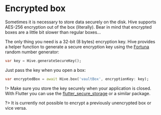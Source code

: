# Encrypted box

Sometimes it is necessary to store data securely on the disk. Hive supports AES-256 encryption out of the box (literally). Bear in mind that encrypted boxes are a little bit slower than regular boxes...

The only thing you need is a 32-bit (8 bytes) encryption key. Hive provides a helper function to generate a secure encryption key using the [Fortuna](https://www.wikiwand.com/en/Fortuna_\(PRNG\)) random number generator:

```dart
var key = Hive.generateSecureKey();
```

Just pass the key when you open a box:

```dart
var encryptedBox = await Hive.box('vaultBox', encryptionKey: key);
```

!> Make sure you store the key securely when your application is closed. With Flutter you can use the [flutter_secure_storage](https://pub.dev/packages/flutter_secure_storage) or a similar package.

?> It is currently not possible to encrypt a previously unencrypted box or vice versa.